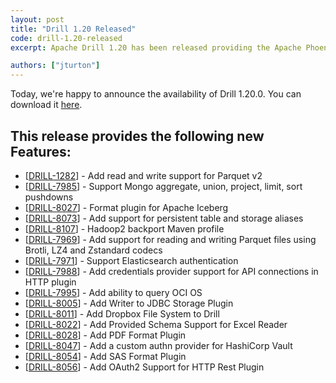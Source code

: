 ```yaml
---
layout: post
title: "Drill 1.20 Released"
code: drill-1.20-released
excerpt: Apache Drill 1.20 has been released providing the Apache Phoenix storage plugin with impersonation support, the Apache Iceberg format plugin, expanded push down support for MongoDB, persistent table and storage aliases, a release for Hadoop 2 environments, write support in the JDBC storage plugin, SAS and PDF format plugins, pagination and OAuth support in the HTTP storage plugin, a HashiCorp Vault authentication and credential storage providers and read/write support for all compression codecs and both format versions of Parquet.

authors: ["jturton"]
---
```


Today, we're happy to announce the availability of Drill 1.20.0. You can download it [here](https://drill.apache.org/download/).

## This release provides the following new Features:

* [[DRILL-1282](https://issues.apache.org/jira/browse/DRILL-1282)] - Add read and write support for Parquet v2
* [[DRILL-7985](https://issues.apache.org/jira/browse/DRILL-7985)] - Support Mongo aggregate, union, project, limit, sort pushdowns
* [[DRILL-8027](https://issues.apache.org/jira/browse/DRILL-8027)] - Format plugin for Apache Iceberg
* [[DRILL-8073](https://issues.apache.org/jira/browse/DRILL-8073)] - Add support for persistent table and storage aliases
* [[DRILL-8107](https://issues.apache.org/jira/browse/DRILL-8107)] - Hadoop2 backport Maven profile
* [[DRILL-7969](https://issues.apache.org/jira/browse/DRILL-7969)] - Add support for reading and writing Parquet files using Brotli, LZ4 and Zstandard codecs
* [[DRILL-7971](https://issues.apache.org/jira/browse/DRILL-7971)] - Support Elasticsearch authentication
* [[DRILL-7988](https://issues.apache.org/jira/browse/DRILL-7988)] - Add credentials provider support for API connections in HTTP plugin
* [[DRILL-7995](https://issues.apache.org/jira/browse/DRILL-7995)] - Add ability to query OCI OS
* [[DRILL-8005](https://issues.apache.org/jira/browse/DRILL-8005)] - Add Writer to JDBC Storage Plugin 
* [[DRILL-8011](https://issues.apache.org/jira/browse/DRILL-8011)] - Add Dropbox File System to Drill
* [[DRILL-8022](https://issues.apache.org/jira/browse/DRILL-8022)] - Add Provided Schema Support for Excel Reader
* [[DRILL-8028](https://issues.apache.org/jira/browse/DRILL-8028)] - Add PDF Format Plugin
* [[DRILL-8047](https://issues.apache.org/jira/browse/DRILL-8047)] - Add a custom authn provider for HashiCorp Vault
* [[DRILL-8054](https://issues.apache.org/jira/browse/DRILL-8054)] - Add SAS Format Plugin
* [[DRILL-8056](https://issues.apache.org/jira/browse/DRILL-8056)] - Add OAuth2 Support for HTTP Rest Plugin

